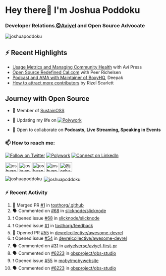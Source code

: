 <h1 align="left">Hey there👋 I'm Joshua Poddoku</h1>
<h3 align="left">Developer Relations<a href="https://aviyel.com" target="_blank"> @Aviyel</a> and Open Source Advocate</h3>

<p align="left"> <img src="https://komarev.com/ghpvc/?username=joshuapoddoku&label=Profile%20views&color=0e75b6&style=flat" alt="joshuapoddoku" /> </p>

## :zap: Recent Highlights

- [Usage Metrics and Managing Community Health](https://www.youtube.com/watch?v=9-F_2GslGiE) with Avi Press
- [Open Source Redefined Cal.com](https://www.youtube.com/watch?v=HQ9jYOFfCg0) with Peer Richelsen
- [Podcast and AMA with Maintainer of BoxyHQ](https://www.youtube.com/watch?v=SCCBjOSLsK0), Deepak 
- [How to attract more contributors](https://www.youtube.com/watch?v=j-DjYOt6gOs) by Rizel Scarlett

## Journey with Open Source

- 🌱 Member of [SustainOSS](https://discourse.sustainoss.org/u/joshuapoddoku/summary)

- 📝 Updating my life on [![Polywork](https://img.shields.io/badge/--polywork?label=Polywork&logo=Polywork&style=social)](https://www.polywork.com/joshuapod)
 
- 💬 Open to collaborate on **Podcasts, Live Streaming, Speaking in Events**

### 📫 How to reach me:

[![Follow on Twitter](https://img.shields.io/badge/--twitter?label=Twitter&logo=Twitter&style=social)](https://twitter.com/JoshuaPoddoku)  [![Polywork](https://img.shields.io/badge/--polywork?label=Polywork&logo=Polywork&style=social)](https://www.polywork.com/joshuapod) [![Connect on LinkedIn](https://img.shields.io/badge/--linkedin?label=LinkedIn&logo=LinkedIn&style=social)](https://www.linkedin.com/in/joshuapod)


<p align="left">
<a href="https://codepen.io/joshuapoddoku" target="blank"><img align="center" src="https://cdn.jsdelivr.net/npm/simple-icons@3.0.1/icons/codepen.svg" alt="joshuapoddoku" height="30" width="40" /></a>
<a href="https://dev.to/joshuapoddoku" target="blank"><img align="center" src="https://cdn.jsdelivr.net/npm/simple-icons@3.0.1/icons/dev-dot-to.svg" alt="joshuapoddoku" height="30" width="40" /></a>
<a href="https://codesandbox.com/joshuapoddoku" target="blank"><img align="center" src="https://cdn.jsdelivr.net/npm/simple-icons@3.0.1/icons/codesandbox.svg" alt="joshuapoddoku" height="30" width="40" /></a>
<a href="https://instagram.com/the_wittymentor" target="blank"><img align="center" src="https://cdn.jsdelivr.net/npm/simple-icons@3.0.1/icons/instagram.svg" alt="joshuapoddoku" height="30" width="40" /></a>
<a href="https://medium.com/@joshuapod" target="blank"><img align="center" src="https://cdn.jsdelivr.net/npm/simple-icons@3.0.1/icons/medium.svg" alt="@joshuapod" height="30" width="40" /></a>
</p>


<p><img align="left" src="https://github-readme-stats.vercel.app/api/top-langs?username=joshuapoddoku&show_icons=true&locale=en&layout=compact" alt="joshuapoddoku" /></p>

<p>&nbsp;<img align="center" src="https://github-readme-stats.vercel.app/api?username=joshuapoddoku&show_icons=true&locale=en" alt="joshuapoddoku" /></p>

### :zap: Recent Activity

<!--START_SECTION:activity-->
1. 🎉 Merged PR [#1](https://github.com/tosthorg/.github/pull/1) in [tosthorg/.github](https://github.com/tosthorg/.github)
2. 🗣 Commented on [#68](https://github.com/slicknode/slicknode/issues/68) in [slicknode/slicknode](https://github.com/slicknode/slicknode)
3. ❗️ Opened issue [#68](https://github.com/slicknode/slicknode/issues/68) in [slicknode/slicknode](https://github.com/slicknode/slicknode)
4. ❗️ Opened issue [#1](https://github.com/tosthorg/feedback/issues/1) in [tosthorg/feedback](https://github.com/tosthorg/feedback)
5. 💪 Opened PR [#55](https://github.com/devrelcollective/awesome-devrel/pull/55) in [devrelcollective/awesome-devrel](https://github.com/devrelcollective/awesome-devrel)
6. ❗️ Opened issue [#54](https://github.com/devrelcollective/awesome-devrel/issues/54) in [devrelcollective/awesome-devrel](https://github.com/devrelcollective/awesome-devrel)
7. 🗣 Commented on [#31](https://github.com/aviyelverse/aviyel-first-pr/issues/31) in [aviyelverse/aviyel-first-pr](https://github.com/aviyelverse/aviyel-first-pr)
8. 🗣 Commented on [#6223](https://github.com/obsproject/obs-studio/issues/6223) in [obsproject/obs-studio](https://github.com/obsproject/obs-studio)
9. ❗️ Opened issue [#55](https://github.com/moby/mobywebsite/issues/55) in [moby/mobywebsite](https://github.com/moby/mobywebsite)
10. 🗣 Commented on [#6223](https://github.com/obsproject/obs-studio/issues/6223) in [obsproject/obs-studio](https://github.com/obsproject/obs-studio)
<!--END_SECTION:activity-->

